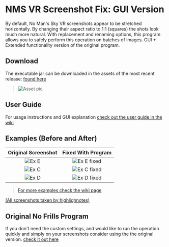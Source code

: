 # NMS VR Screenshot Fix: GUI Version
By default, No Man's Sky VR screenshots appear to be stretched horizontally. By changing their aspect ratio to 1:1 (squares) the shots look much more natural. With replacement and renaming options, this program allows you to safely perform this operation on batches of images. GUI + Extended functionality version of the original program.

## Download
 The executable jar can be downloaded in the assets of the most recent release: [found here](https://github.com/NoahOrtega/NMSVRscreenshotfix-GUI-Version/releases/tag/v1.0) 
 >![Asset pic](https://i.imgur.com/zLtkypk.png)

## User Guide
For usage instructions and GUI explanation [check out the user guide in the wiki](https://github.com/NoahOrtega/NMSVRscreenshotfix-GUI-Version/wiki)

## Examples (Before and After)

Original Screenshot        |  Fixed With Program
:-------------------------:|:-------------------------:
![Ex E](https://i.imgur.com/eog1t5N.jpg)  |  ![Ex E fixed](https://i.imgur.com/t6mZHbV.jpg)
![Ex C](https://i.imgur.com/sAauAqS.jpg)  |  ![Ex C fixed](https://i.imgur.com/SG76gMU.jpg)
![Ex D](https://i.imgur.com/khB9WTE.jpg)  |  ![Ex D fixed](https://i.imgur.com/W92gAI7.jpg)

>[For more examples check the wiki page](https://github.com/NoahOrtega/NMSVRscreenshotfix-GUI-Version/wiki/Before-and-After-Screenshot-Examples)

[(All screenshots taken by highlighnotes)](https://www.nexusmods.com/nomanssky/mods/1563)

## Original No Frills Program
If you don't need the custom settings, and would like to run the operation quickly and simply on your screenshots consider using the the original version. [check it out here](https://github.com/NoahOrtega/NMSVRscreenshotfix) 
